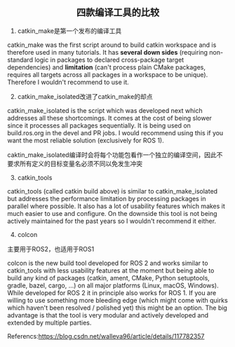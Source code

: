 ## <center>四款编译工具的比较</center>

1. catkin_make是第一个发布的编译工具

catkin_make was the first script around to build catkin workspace and is therefore used in many tutorials. It has **several down sides** (requiring non-standard logic in packages to declared cross-package target dependencies) and **limitation** (can't process plain CMake packages, requires all targets across all packages in a workspace to be unique). Therefore I wouldn't recommend to use it.

2. catkin_make_isolated改进了catkin_make的却点

catkin_make_isolated is the script which was developed next which addresses all these shortcomings. It comes at the cost of being slower since it processes all packages sequentially. It is being used on build.ros.org in the devel and PR jobs. I would recommend using this if you want the most reliable solution (exclusively for ROS 1).

caktin_make_isolated编译时会将每个功能包看作一个独立的编译空间，因此不要求所有定义的目标变量名必须不同以免发生冲突

3. catkin_tools

catkin_tools (called catkin build above) is similar to catkin_make_isolated but addresses the performance limitation by processing packages in parallel where possible. It also has a lot of usability features which makes it much easier to use and configure. On the downside this tool is not being actively maintained for the past years so I wouldn't recommend it either.

4. colcon

主要用于ROS2，也适用于ROS1

colcon is the new build tool developed for ROS 2 and works similar to catkin_tools with less usability features at the moment but being able to build any kind of packages (catkin, ament, CMake, Python setuptools, gradle, bazel, cargo, ...) on all major platforms (Linux, macOS, Windows). While developed for ROS 2 it in principle also works for ROS 1. If you are willing to use something more bleeding edge (which might come with quirks which haven't been resolved / polished yet) this might be an option. The big advantage is that the tool is very modular and actively developed and extended by multiple parties.

Referencs:https://blog.csdn.net/walleva96/article/details/117782357

